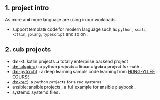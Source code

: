 ## 1. project intro

As more and more language are using in our workloads .

- support template code for modern language such as `python` , `scala`, `kotlin`, `golang`, `typescript` and so on .



## 2. sub projects


- dm-kt: kotlin projects .a totally enterprise backend project
- [dm-algebra](https://github.com/carl10086/dm-learning/blob/master/dm-algebra/README.md)) :a python projects a linear algebra project for math .
- [dm-pytorch](https://github.com/carl10086/dm-learning/blob/master/dm-pytorch/README.md)) : a deep learning sample code learning from [HUNG-YI LEE COURSE](https://speech.ee.ntu.edu.tw/~hylee/ml/2022-spring.php)
- [dm-rec](https://github.com/carl10086/dm-learning/blob/master/dm-rec/README.md)) :a python projects for a rec systems.
- ansible: ansible projects , a full example for ansible playbook .
- systemd: systemd files .